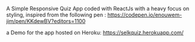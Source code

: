 A Simple Responsive Quiz App coded with ReactJs with a heavy focus on styling, inspired from the following pen : https://codepen.io/enouwem-jim/pen/KKdewBV?editors=1100

a Demo for the app hosted on Heroku:  https://selkquiz.herokuapp.com/

